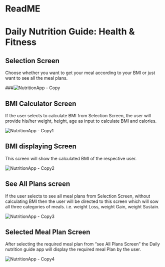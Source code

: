# ReadME
# Daily Nutrition Guide: Health & Fitness
## Selection Screen
Choose whether you want to get your meal according to your BMI or just want to see all the meal plans.

###![NutritionApp - Copy](https://user-images.githubusercontent.com/76199828/123649720-6a22b500-d843-11eb-8906-d4e4c0758097.jpg)
## BMI Calculator Screen
If the user selects to calculate BMI from Selection Screen, the user will provide his/her weight, height, age as input to calculate BMI and calories.

![NutritionApp - Copy1](https://user-images.githubusercontent.com/76199828/123650518-1795c880-d844-11eb-974b-230f5867d574.jpg)

## BMI displaying Screen
This screen will show the calculated BMI of the respective user.

![NutritionApp - Copy2](https://user-images.githubusercontent.com/76199828/123650552-1fee0380-d844-11eb-8341-10c292497124.jpg)

## See All Plans screen
If the user selects to see all meal plans from Selection Screen, without calculating BMI then the user will be directed to this screen which will sow all three categories of meals. i.e.  weight Loss, weight Gain, weight Sustain.

![NutritionApp - Copy3](https://user-images.githubusercontent.com/76199828/123650586-27151180-d844-11eb-9ca9-77d1af8c9776.jpg)

## Selected Meal Plan Screen
 After selecting the required meal plan from “see All Plans Screen” the Daily nutrition guide app will display the required meal Plan by the user.

![NutritionApp - Copy4](https://user-images.githubusercontent.com/76199828/123650635-2f6d4c80-d844-11eb-952f-f146aea8883f.jpg)


